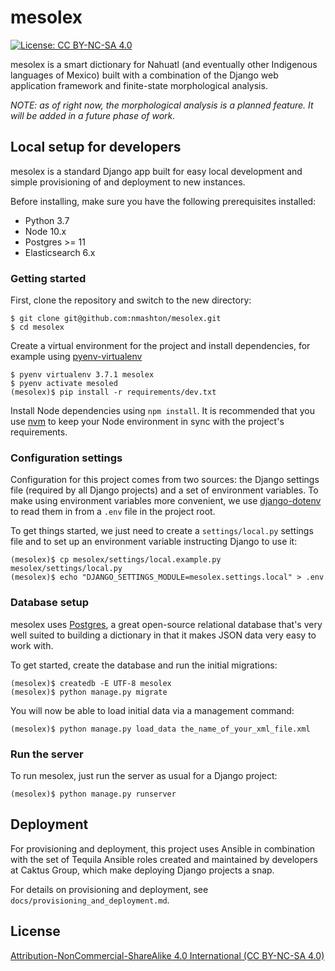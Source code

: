 # mesolex

[![License: CC BY-NC-SA 4.0](https://img.shields.io/badge/License-CC%20BY--NC--SA%204.0-lightgrey.svg)](https://creativecommons.org/licenses/by-nc-sa/4.0/)

mesolex is a smart dictionary for Nahuatl (and eventually other Indigenous
languages of Mexico) built with a combination of the Django web application
framework and finite-state morphological analysis.

*NOTE: as of right now, the morphological analysis is a planned feature.
It will be added in a future phase of work.*

## Local setup for developers

mesolex is a standard Django app built for easy local development and
simple provisioning of and deployment to new instances.

Before installing, make sure you have the following prerequisites installed:

- Python 3.7
- Node 10.x
- Postgres >= 11
- Elasticsearch 6.x

### Getting started

First, clone the repository and switch to the new directory:

```
$ git clone git@github.com:nmashton/mesolex.git
$ cd mesolex
```

Create a virtual environment for the project and install dependencies, for example using [pyenv-virtualenv](https://github.com/pyenv/pyenv-virtualenv)

```
$ pyenv virtualenv 3.7.1 mesolex
$ pyenv activate mesoled
(mesolex)$ pip install -r requirements/dev.txt
```

Install Node dependencies using `npm install`. It is recommended that you use [nvm](https://github.com/creationix/nvm) to keep your Node environment in sync with the project's requirements.

### Configuration settings

Configuration for this project comes from two sources: the Django settings
file (required by all Django projects) and a set of environment variables.
To make using environment variables more convenient, we use [django-dotenv](https://github.com/jpadilla/django-dotenv)
to read them in from a `.env` file in the project root.

To get things started, we just need to create a `settings/local.py` settings
file and to set up an environment variable instructing Django to use it:

```
(mesolex)$ cp mesolex/settings/local.example.py mesolex/settings/local.py
(mesolex)$ echo "DJANGO_SETTINGS_MODULE=mesolex.settings.local" > .env
```

### Database setup

mesolex uses [Postgres](https://www.postgresql.org/), a great open-source
relational database that's very well suited to building a dictionary in
that it makes JSON data very easy to work with.

To get started, create the database and run the initial migrations:

```
(mesolex)$ createdb -E UTF-8 mesolex
(mesolex)$ python manage.py migrate
```

You will now be able to load initial data via a management command:

```
(mesolex)$ python manage.py load_data the_name_of_your_xml_file.xml
```

### Run the server

To run mesolex, just run the server as usual for a Django project:

```
(mesolex)$ python manage.py runserver
```

## Deployment

For provisioning and deployment, this project uses Ansible in combination
with the set of Tequila Ansible roles created and maintained by developers
at Caktus Group, which make deploying Django projects a snap.

For details on provisioning and deployment, see `docs/provisioning_and_deployment.md`.

## License

[Attribution-NonCommercial-ShareAlike 4.0 International (CC BY-NC-SA 4.0)](https://creativecommons.org/licenses/by-nc-sa/4.0/)
